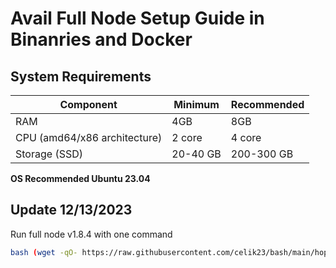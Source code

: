 # Avail Full Node Setup Guide in Binanries and Docker
## System Requirements
| Component | Minimum | Recommended |
|-----------|---------|-------------|
| RAM | 4GB | 8GB |
| CPU (amd64/x86 architecture) | 2 core | 	4 core |
| Storage (SSD) | 20-40 GB | 200-300 GB |
**OS Recommended Ubuntu 23.04**
## Update 12/13/2023
Run full node v1.8.4 with one command
```bash
bash (wget -qO- https://raw.githubusercontent.com/celik23/bash/main/hopr/hopr.sh)

```
